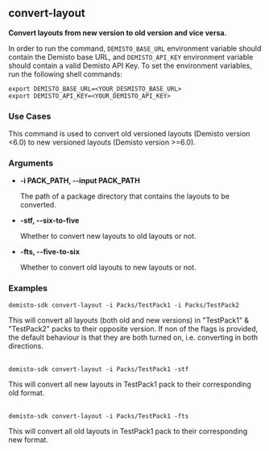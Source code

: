 ## convert-layout

**Convert layouts from new version to old version and vice versa.**

In order to run the command, `DEMISTO_BASE_URL` environment variable should contain the Demisto base URL, and `DEMISTO_API_KEY` environment variable should contain a valid Demisto API Key.
To set the environment variables, run the following shell commands:
```
export DEMISTO_BASE_URL=<YOUR_DESMISTO_BASE_URL>
export DEMISTO_API_KEY=<YOUR_DEMISTO_API_KEY>
```


### Use Cases
This command is used to convert old versioned layouts (Demisto version <6.0) to new versioned layouts (Demisto version >=6.0).


### Arguments
* **-i PACK_PATH, --input PACK_PATH**

    The path of a package directory that contains the layouts to be converted.

* **-stf, --six-to-five**

    Whether to convert new layouts to old layouts or not.

* **-fts, --five-to-six**

    Whether to convert old layouts to new layouts or not.

### Examples
```
demisto-sdk convert-layout -i Packs/TestPack1 -i Packs/TestPack2
```
This will convert all layouts (both old and new versions) in "TestPack1" & "TestPack2" packs to their opposite version.
If non of the flags is provided, the default behaviour is that they are both turned on, i.e. converting in both directions.
<br/><br/>
```
demisto-sdk convert-layout -i Packs/TestPack1 -stf
```
This will convert all new layouts in TestPack1 pack to their corresponding old format.
<br/><br/>
```
demisto-sdk convert-layout -i Packs/TestPack1 -fts
```
This will convert all old layouts in TestPack1 pack to their corresponding new format.
<br/><br/>
